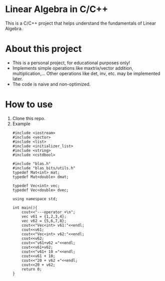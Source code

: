 # Linear Algebra in C/C++
This is a C/C++ project that helps understand the fundamentals of Linear Algebra.
# About this project
- This is a personal project, for educational purposes only!
- Implements simple operations like maxtrix/vector addition, multiplication,... Other operations like det, inv, etc. may be implemented later.
- The code is naive and non-optimized.
# How to use
1. Clone this repo.
2. Example
	```
	#include <iostream>
	#include <vector>
	#include <list>
	#include <initializer_list>
	#include <string>
	#include <cstdbool>
	
	#include "blas.h"
	#include "blas_bits/utils.h"
	typedef Mat<int> mat;
	typedef Mat<double> dmat;
	
	typedef Vec<int> vec;
	typedef Vec<double> dvec;
	
	using namespace std;
	
	int main(){
		cout<<"---operator +\n";
		vec v61 = {1,2,3,4};
		vec v62 = {5,6,7,8};
		cout<<"Vec<int> v61:"<<endl;
		cout<<v61;
		cout<<"Vec<int> v62:"<<endl;
		cout<<v62;
		cout<<"v61+v62 ="<<endl;
		cout<<v61+v62;
		cout<<"v61+ 10 ="<<endl;
		cout<<v61 + 10;
		cout<<"20 + v62 ="<<endl;
		cout<<20 + v62;
		return 0;
	}
	
	```
